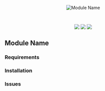 <div align="center">
	<p>
		<img src="https://raw.githubusercontent.com/repo/path/to/banner" alt="Module Name" />
	</p>
	<br />
	<p>
		<img src="https://img.shields.io/github/license/[REPO]" />
		<img src="https://img.shields.io/github/v/tag/[REPO]"/>
		<img src="https://img.shields.io/badge/Bishop-version-7046ff" />
	</p>
</div>

## Module Name

### Requirements

### Installation

### Issues